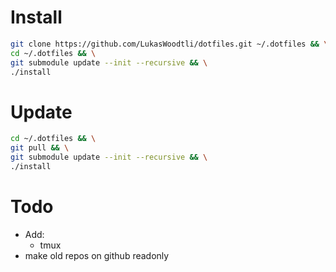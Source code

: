 
# Install

```sh
git clone https://github.com/LukasWoodtli/dotfiles.git ~/.dotfiles && \
cd ~/.dotfiles && \
git submodule update --init --recursive && \
./install
```


# Update

```sh
cd ~/.dotfiles && \
git pull && \
git submodule update --init --recursive && \
./install
```


# Todo

- Add:
  - tmux
- make old repos on github readonly
